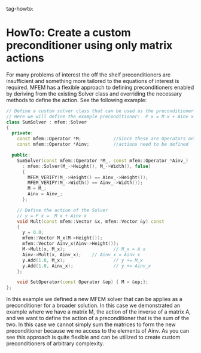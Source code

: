 tag-howto:

# HowTo:  Create a custom preconditioner using only matrix actions

For many problems of interest the off the shelf preconditioners are insufficient and
something more tailored to the equations of interest is required.  MFEM has a flexible
approach to defining preconditioners enabled by deriving from the existing Solver
class and overriding the necessary methods to define the action.  See the following
example:


```c++
// Define a custom solver class that can be used as the preconditioner for a broader problem solvers
// Here we will define the example preconditioner:  P x = M x + Ainv x
class SumSolver : mfem::Solver
{
  private:
    const mfem::Operator *M;            //Since these are Operators only their
    const mfem::Operator *Ainv;         //actions need to be defined

  public:
    SumSolver(const mfem::Operator *M_, const mfem::Operator *Ainv_)
      : mfem::Solver(M_->Height(), M_->Width(), false)
      {
        MFEM_VERIFY(M_->Height() == Ainv_->Height());
        MFEM_VERIFY(M_->Width() == Ainv_->Width());
        M = M_;
        Ainv = Ainv_;
      };

    // Define the action of the Solver
    // y = P x =  M x + Ainv x
    void Mult(const mfem::Vector &x, mfem::Vector &y) const
    {
      y = 0.0;
      mfem::Vector M_x(M->Height());
      mfem::Vector Ainv_x(Ainv->Height());
      M->Mult(x, M_x);                  // M_x = A x
      Ainv->Mult(x, Ainv_x);    // Ainv_x = Ainv x
      y.Add(1.0, M_x);                  // y += M_x
      y.Add(1.0, Ainv_x);               // y += Ainv_x
    };

    void SetOperator(const Operator &op) { M = &op;};
};

```

In this example we defined a new MFEM solver that can be applies as a preconditioner for a broader
solution.  In this case we demonstrated an example where we have a matrix M, the action of the inverse
of a matrix A, and we want to define the action of a preconditioner that is the sum of the two.  In this
case we cannot simply sum the matrices to form the new preconditioner because we no access to the elements
of Ainv.  As you can see this approach is quite flexible and can be utilized to create custom preconditioners
of arbitrary complexity.
